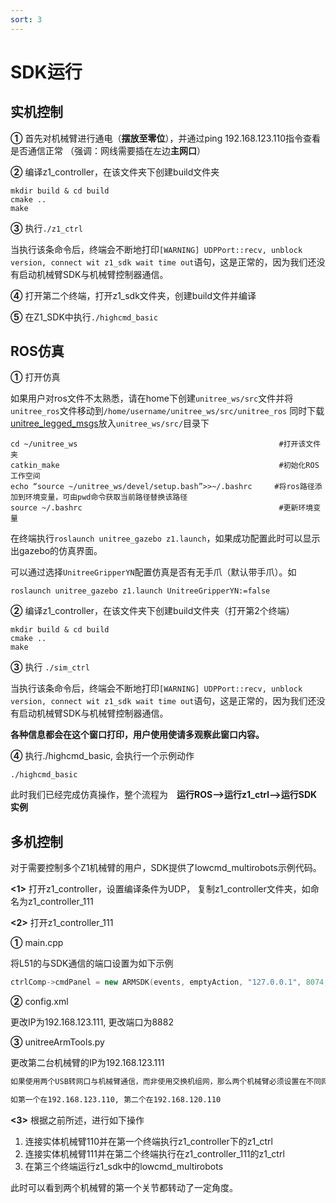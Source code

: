 ```yaml
---
sort: 3
---
```


# SDK运行

## 实机控制

**①** 首先对机械臂进行通电（**摆放至零位**），并通过ping 192.168.123.110指令查看是否通信正常
（强调：网线需要插在左边**主网口**）

**②** 编译z1_controller，在该文件夹下创建build文件夹

```shell
mkdir build & cd build
cmake ..
make
```

**③** 执行`./z1_ctrl`

当执行该条命令后，终端会不断地打印`[WARNING] UDPPort::recv, unblock version, connect wit z1_sdk wait time out`语句，这是正常的，因为我们还没有启动机械臂SDK与机械臂控制器通信。

**④** 打开第二个终端，打开z1_sdk文件夹，创建build文件并编译

**⑤** 在Z1_SDK中执行`./highcmd_basic`

## ROS仿真

**①** 打开仿真

如果用户对ros文件不太熟悉，请在home下创建`unitree_ws/src`文件并将`unitree_ros`文件移动到`/home/username/unitree_ws/src/unitree_ros`
同时下载[unitree_legged_msgs](https://github.com/unitreerobotics/unitree_ros_to_real)放入`unitree_ws/src/`目录下

```shell
cd ~/unitree_ws                                             #打开该文件夹
catkin_make                                                 #初始化ROS工作空间
echo “source ~/unitree_ws/devel/setup.bash”>>~/.bashrc     #将ros路径添加到环境变量，可由pwd命令获取当前路径替换该路径
source ~/.bashrc                                            #更新环境变量
```

在终端执行`roslaunch unitree_gazebo z1.launch`，如果成功配置此时可以显示出gazebo的仿真界面。

可以通过选择`UnitreeGripperYN`配置仿真是否有无手爪（默认带手爪）。如

```shell
roslaunch unitree_gazebo z1.launch UnitreeGripperYN:=false
```

**②** 编译z1_controller，在该文件夹下创建build文件夹（打开第2个终端）

```shell
mkdir build & cd build
cmake ..
make
```

**③** 执行 `./sim_ctrl`

当执行该条命令后，终端会不断地打印`[WARNING] UDPPort::recv, unblock version, connect wit z1_sdk wait time out`语句，这是正常的，因为我们还没有启动机械臂SDK与机械臂控制器通信。

**各种信息都会在这个窗口打印，用户使用使请多观察此窗口内容。**

**④** 执行./highcmd_basic, 会执行一个示例动作

```shell
./highcmd_basic
```

此时我们已经完成仿真操作，整个流程为&emsp;**运行ROS-->运行z1_ctrl-->运行SDK实例**

## 多机控制

对于需要控制多个Z1机械臂的用户，SDK提供了lowcmd_multirobots示例代码。

**<1>** 打开z1_controller，设置编译条件为UDP， 复制z1_controller文件夹，如命名为z1_controller_111

**<2>** 打开z1_controller_111

**①** main.cpp

将L51的与SDK通信的端口设置为如下示例

```cpp
ctrlComp->cmdPanel = new ARMSDK(events, emptyAction, "127.0.0.1", 8074, 8073, 0.002);
```

**②** config.xml

更改IP为192.168.123.111, 更改端口为8882

**③** unitreeArmTools.py

更改第二台机械臂的IP为192.168.123.111

```txt
如果使用两个USB转网口与机械臂通信，而非使用交换机组网，那么两个机械臂必须设置在不同网段。

如第一个在192.168.123.110, 第二个在192.168.120.110
```

**<3>** 根据之前所述，进行如下操作

1. 连接实体机械臂110并在第一个终端执行z1_controller下的z1_ctrl
2. 连接实体机械臂111并在第二个终端执行在z1_controller_111的z1_ctrl
3. 在第三个终端运行z1_sdk中的lowcmd_multirobots

此时可以看到两个机械臂的第一个关节都转动了一定角度。
